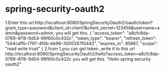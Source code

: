 # spring-security-oauth2

1.Enter this url:http://localhost:8080/SpringSecurityOauth2/oauth/token?grant_type=password&client_id=client1&client_secret=123456&username=admin&password=admin,
you will get this.
{
    "access_token": "a8cfc8da-0769-4f16-9d54-99f60c0c432c",
    "token_type": "bearer",
    "refresh_token": "544caffb-f797-4f0b-bb99-3000267f0442",
    "expires_in": 85887,
    "scope": "read write trust"
}
2.from 1,you can get token ,write it to this url
 http://localhost:8080/SpringSecurityOauth2/hello?access_token=a8cfc8da-0769-4f16-9d54-99f60c0c432c
 you will get this.
 "Hello spring security oauth2"